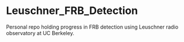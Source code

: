 # Leuschner_FRB_Detection
Personal repo holding progress in FRB detection using Leuschner radio observatory at UC Berkeley.
